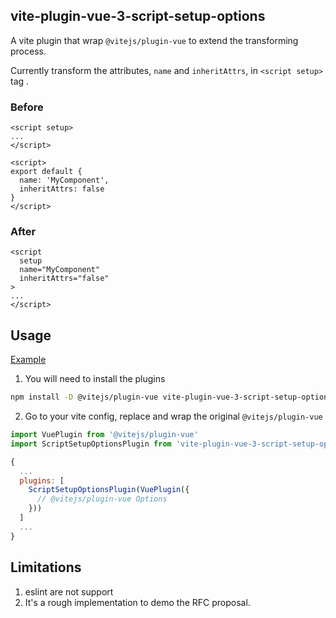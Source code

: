 ## vite-plugin-vue-3-script-setup-options

A vite plugin that wrap `@vitejs/plugin-vue` to extend the transforming process.

Currently transform the attributes, `name` and `inheritAttrs`, in `<script setup>` tag .

### Before
```vue
<script setup>
...
</script>

<script>
export default {
  name: 'MyComponent',
  inheritAttrs: false
}
</script>
```

### After
```vue
<script
  setup
  name="MyComponent"
  inheritAttrs="false"
>
...
</script>
```

## Usage

[Example](./example/)

1. You will need to install the plugins
```bash
npm install -D @vitejs/plugin-vue vite-plugin-vue-3-script-setup-options
```

2. Go to your vite config, replace and wrap the original `@vitejs/plugin-vue`
```js
import VuePlugin from '@vitejs/plugin-vue'
import ScriptSetupOptionsPlugin from 'vite-plugin-vue-3-script-setup-options'

{
  ...
  plugins: [
    ScriptSetupOptionsPlugin(VuePlugin({
      // @vitejs/plugin-vue Options
    }))
  ]
  ...
}
```

## Limitations
1. eslint are not support
2. It's a rough implementation to demo the RFC proposal.
